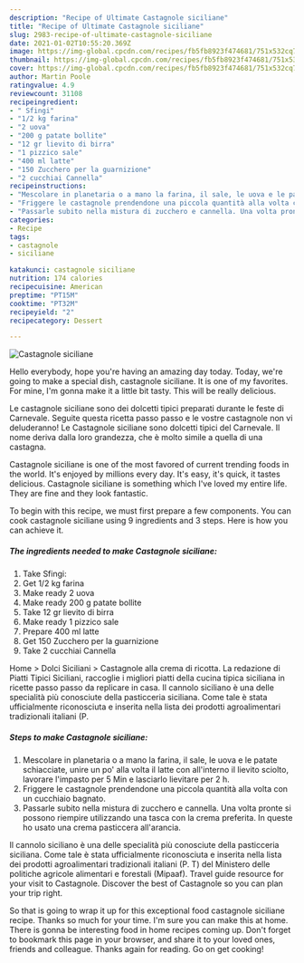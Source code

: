 ```yaml
---
description: "Recipe of Ultimate Castagnole siciliane"
title: "Recipe of Ultimate Castagnole siciliane"
slug: 2983-recipe-of-ultimate-castagnole-siciliane
date: 2021-01-02T10:55:20.369Z
image: https://img-global.cpcdn.com/recipes/fb5fb8923f474681/751x532cq70/castagnole-siciliane-recipe-main-photo.jpg
thumbnail: https://img-global.cpcdn.com/recipes/fb5fb8923f474681/751x532cq70/castagnole-siciliane-recipe-main-photo.jpg
cover: https://img-global.cpcdn.com/recipes/fb5fb8923f474681/751x532cq70/castagnole-siciliane-recipe-main-photo.jpg
author: Martin Poole
ratingvalue: 4.9
reviewcount: 31108
recipeingredient:
- " Sfingi"
- "1/2 kg farina"
- "2 uova"
- "200 g patate bollite"
- "12 gr lievito di birra"
- "1 pizzico sale"
- "400 ml latte"
- "150 Zucchero per la guarnizione"
- "2 cucchiai Cannella"
recipeinstructions:
- "Mescolare in planetaria o a mano la farina, il sale, le uova e le patate schiacciate, unire un po&#39; alla volta il latte con all&#39;interno il lievito sciolto, lavorare l&#39;impasto per 5 Min e lasciarlo lievitare per 2 h."
- "Friggere le castagnole prendendone una piccola quantità alla volta con un cucchiaio bagnato."
- "Passarle subito nella mistura di zucchero e cannella. Una volta pronte si possono riempire utilizzando una tasca con la crema preferita. In queste ho usato una crema pasticcera all&#39;arancia."
categories:
- Recipe
tags:
- castagnole
- siciliane

katakunci: castagnole siciliane 
nutrition: 174 calories
recipecuisine: American
preptime: "PT15M"
cooktime: "PT32M"
recipeyield: "2"
recipecategory: Dessert

---
```



![Castagnole siciliane](https://img-global.cpcdn.com/recipes/fb5fb8923f474681/751x532cq70/castagnole-siciliane-recipe-main-photo.jpg)

Hello everybody, hope you're having an amazing day today. Today, we're going to make a special dish, castagnole siciliane. It is one of my favorites. For mine, I'm gonna make it a little bit tasty. This will be really delicious.

Le castagnole siciliane sono dei dolcetti tipici preparati durante le feste di Carnevale. Seguite questa ricetta passo passo e le vostre castagnole non vi deluderanno! Le Castagnole siciliane sono dolcetti tipici del Carnevale. Il nome deriva dalla loro grandezza, che è molto simile a quella di una castagna.

Castagnole siciliane is one of the most favored of current trending foods in the world. It's enjoyed by millions every day. It's easy, it's quick, it tastes delicious. Castagnole siciliane is something which I've loved my entire life. They are fine and they look fantastic.


To begin with this recipe, we must first prepare a few components. You can cook castagnole siciliane using 9 ingredients and 3 steps. Here is how you can achieve it.

<!--inarticleads1-->

##### The ingredients needed to make Castagnole siciliane:

1. Take  Sfingi:
1. Get 1/2 kg farina
1. Make ready 2 uova
1. Make ready 200 g patate bollite
1. Take 12 gr lievito di birra
1. Make ready 1 pizzico sale
1. Prepare 400 ml latte
1. Get 150 Zucchero per la guarnizione
1. Take 2 cucchiai Cannella


Home &gt; Dolci Siciliani &gt; Castagnole alla crema di ricotta. La redazione di Piatti Tipici Siciliani, raccoglie i migliori piatti della cucina tipica siciliana in ricette passo passo da replicare in casa. Il cannolo siciliano è una delle specialità più conosciute della pasticceria siciliana. Come tale è stata ufficialmente riconosciuta e inserita nella lista dei prodotti agroalimentari tradizionali italiani (P. 

<!--inarticleads2-->

##### Steps to make Castagnole siciliane:

1. Mescolare in planetaria o a mano la farina, il sale, le uova e le patate schiacciate, unire un po&#39; alla volta il latte con all&#39;interno il lievito sciolto, lavorare l&#39;impasto per 5 Min e lasciarlo lievitare per 2 h.
1. Friggere le castagnole prendendone una piccola quantità alla volta con un cucchiaio bagnato.
1. Passarle subito nella mistura di zucchero e cannella. Una volta pronte si possono riempire utilizzando una tasca con la crema preferita. In queste ho usato una crema pasticcera all&#39;arancia.


Il cannolo siciliano è una delle specialità più conosciute della pasticceria siciliana. Come tale è stata ufficialmente riconosciuta e inserita nella lista dei prodotti agroalimentari tradizionali italiani (P. T) del Ministero delle politiche agricole alimentari e forestali (Mipaaf). Travel guide resource for your visit to Castagnole. Discover the best of Castagnole so you can plan your trip right. 

So that is going to wrap it up for this exceptional food castagnole siciliane recipe. Thanks so much for your time. I'm sure you can make this at home. There is gonna be interesting food in home recipes coming up. Don't forget to bookmark this page in your browser, and share it to your loved ones, friends and colleague. Thanks again for reading. Go on get cooking!
